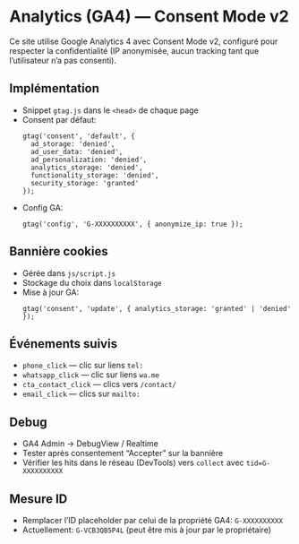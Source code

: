 # Analytics (GA4) — Consent Mode v2

Ce site utilise Google Analytics 4 avec Consent Mode v2, configuré pour respecter la confidentialité (IP anonymisée, aucun tracking tant que l’utilisateur n’a pas consenti).

## Implémentation

- Snippet `gtag.js` dans le `<head>` de chaque page
- Consent par défaut:
  ```
  gtag('consent', 'default', {
    ad_storage: 'denied',
    ad_user_data: 'denied',
    ad_personalization: 'denied',
    analytics_storage: 'denied',
    functionality_storage: 'denied',
    security_storage: 'granted'
  });
  ```
- Config GA:
  ```
  gtag('config', 'G-XXXXXXXXXX', { anonymize_ip: true });
  ```

## Bannière cookies

- Gérée dans `js/script.js`
- Stockage du choix dans `localStorage`
- Mise à jour GA:
  ```
  gtag('consent', 'update', { analytics_storage: 'granted' | 'denied' });
  ```

## Événements suivis

- `phone_click` — clic sur liens `tel:`
- `whatsapp_click` — clic sur liens `wa.me`
- `cta_contact_click` — clics vers `/contact/`
- `email_click` — clics sur `mailto:`

## Debug

- GA4 Admin → DebugView / Realtime
- Tester après consentement “Accepter” sur la bannière
- Vérifier les hits dans le réseau (DevTools) vers `collect` avec `tid=G-XXXXXXXXXX`

## Mesure ID

- Remplacer l’ID placeholder par celui de la propriété GA4: `G-XXXXXXXXXX`
- Actuellement: `G-VCB3QB5P4L` (peut être mis à jour par le propriétaire)